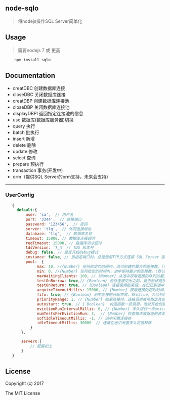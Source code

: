 ## node-sqlo  
> 将nodejs操作SQL Server简单化

## Usage
> 需要nodejs 7 或 更高
``` javascript
    npm install sqlo 
```

## Documentation
 - creatDBC 创建数据库连接
 - closeDBC 关闭数据库连接
 - creatDBP 创建数据库连接池
 - closeDBP 关闭数据库连接池
 - displayDBPI 返回指定连接池的信息
 - use 数据库(数据库服务器)切换
 - query 执行
 - batch 批执行
 - insert 新增
 - delete 删除
 - update 修改
 - select 查询
 - prepare 预执行
 - transaction 事务(开发中)
 - orm（提供SQL Server的orm支持，未来会支持）
 
 ------
 ### UserConfig
 ``` javascript 
    {
      default:{
          user: 'sa',  // 用户名
          port: '3344',  // 连接端口
          password: '123456',  // 密码
          server: 'tlg',  // 外网连接地址
          database: 'tlg',  // 数据库名称
          timeout: 15000, // 数据库连接超时
          reqTimeout: 15000, // 数据库请求超时
          tdsVersion: '7_4' // TDS 版本号
          debug: false, // 是否开启debug模式
          instance: false, // 当指定端口时，总是使用TCP方式连接 SQL Server 服务器
          pool:  {
               max: 10, //{Number} 任何给定的时间内，池可创建的最大的连接数。(默认值 1)
               min: 0, //{Number} 任何给定的时间内，池中保持最少的连接数。(默认值 0) 若 min>=max 时，则 min=max。 
               maxWaitingClients: 100, // {Number} 从池中获取连接的队列的最大数，额外的获取连接的调用将在事件循环的未来循环中被回调。
               testOnBorrow: true,// {Boolean} 池将连接交出之前，是否验证连接可用，由factory.validate或factory.validateAsync指定验证函数  
               testOnReturn: true, // {Boolean} 连接使用结束后，在归还到池中时验证其可用
               acquireTimeoutMillis: 15000, // {Number} 获取连接的超时时间，默认没有限制
               fifo: true, // {Boolean} 池中连接的分配方式，默认true，为队列模式，false时为堆栈调用模式
               priorityRange: 1, // {Number} 如果连接时，连接调用者可指定其在调用队里里的相对优先级（插队）。
               autostart: true, // { Boolean}  构造函数一旦调用，池就开始创建连接，初始化evictor ,当为false时，则通过 pool.start 来启动池，负责在第一次获取连接时启动池
               evictionRunIntervalMillis: 0, // {Number} 多久进行一次eviction检查闲置，默认0（不运行）
               numTestsPerEvictionRun: 3,  // {Number} 检查每次被驱逐的资源的数量
               softIdleTimeoutMillis: -1, // 池中闲置连接在
               idleTimeoutMillis: 30000  // 连接在池中闲置多久将被移除
            }
        },

        serverX:{
            // 配置如上
        }
    } 
```

## License
Copyright (c) 2017   

The MIT License
